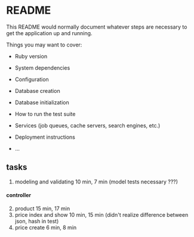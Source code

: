 # README

This README would normally document whatever steps are necessary to get the
application up and running.

Things you may want to cover:

* Ruby version

* System dependencies

* Configuration

* Database creation

* Database initialization

* How to run the test suite

* Services (job queues, cache servers, search engines, etc.)

* Deployment instructions

* ...

## tasks

1. modeling and validating 10 min, 7 min (model tests necessary ???)  
#### controller

2. product  15 min, 17 min
3. price index and show 10 min, 15 min (didn't realize difference between json, hash in test)  
4. price create 6 min, 8 min 
